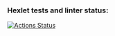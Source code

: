 ### Hexlet tests and linter status:
[![Actions Status](https://github.com/nf9c/frontend-project-46/workflows/hexlet-check/badge.svg)](https://github.com/nf9c/frontend-project-46/actions)
